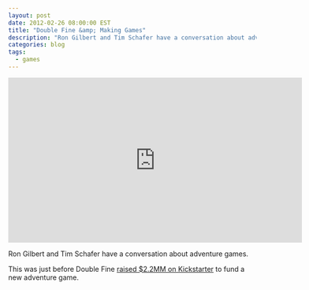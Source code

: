 ```yaml
---
layout: post
date: 2012-02-26 08:00:00 EST
title: "Double Fine &amp; Making Games"
description: "Ron Gilbert and Tim Schafer have a conversation about adventure games."
categories: blog
tags:
  - games
---
```


<iframe title="Double Fine" width="596" height="335" src="https://www.youtube.com/embed/re_LWmRJK-g?rel=0" frameborder="0" allowfullscreen></iframe>

Ron Gilbert and Tim Schafer have a conversation about adventure games.

This was just before Double Fine [raised $2.2MM on Kickstarter](http://www.kickstarter.com/projects/66710809/double-fine-adventure) to fund a new adventure game.
